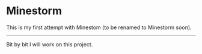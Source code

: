 # Minestorm
This is my first attempt with Minestom (to be renamed to Minestorm soon).
___
Bit by bit I will work on this project.